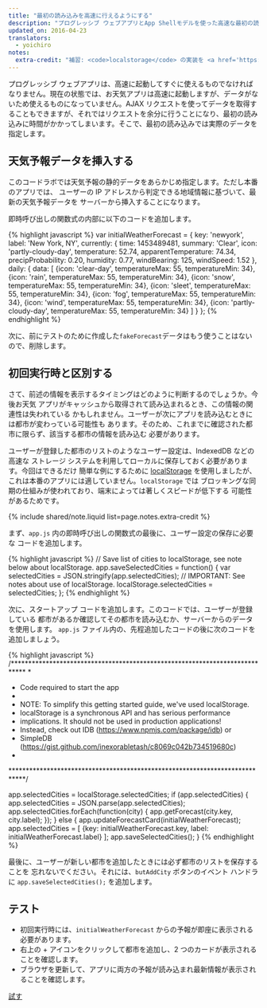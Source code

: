 ```yaml
---
title: "最初の読み込みを高速に行えるようにする"
description: "プログレッシブ ウェブアプリとApp Shellモデルを使った高速な最初の読み込み。"
updated_on: 2016-04-23
translators:
  - yoichiro
notes:
  extra-credit: "補習: <code>localstorage</code> の実装を <a href='https://www.npmjs.com/package/idb'>idb</a> に置き替えてみましょう。"
---
```


<p class="intro">
プログレッシブ ウェブアプリは、高速に起動してすぐに使えるものでなければなりません。現在の状態では、お天気アプリは高速に起動しますが、データがないため使えるものになっていません。AJAX リクエストを使ってデータを取得することもできますが、それではリクエストを余分に行うことになり、最初の読み込みに時間がかかってしまいます。そこで、最初の読み込みでは実際のデータを指定します。
</p>



## 天気予報データを挿入する

このコードラボでは天気予報の静的データをあらかじめ指定します。ただし本番のアプリでは、
ユーザーの IP アドレスから判定できる地域情報に基づいて、最新の天気予報データを
サーバーから挿入することになります。

即時呼び出しの関数式の内部に以下のコードを追加します。

{% highlight javascript %}
var initialWeatherForecast = {
  key: 'newyork',
  label: 'New York, NY',
  currently: {
    time: 1453489481,
    summary: 'Clear',
    icon: 'partly-cloudy-day',
    temperature: 52.74,
    apparentTemperature: 74.34,
    precipProbability: 0.20,
    humidity: 0.77,
    windBearing: 125,
    windSpeed: 1.52
  },
  daily: {
    data: [
      {icon: 'clear-day', temperatureMax: 55, temperatureMin: 34},
      {icon: 'rain', temperatureMax: 55, temperatureMin: 34},
      {icon: 'snow', temperatureMax: 55, temperatureMin: 34},
      {icon: 'sleet', temperatureMax: 55, temperatureMin: 34},
      {icon: 'fog', temperatureMax: 55, temperatureMin: 34},
      {icon: 'wind', temperatureMax: 55, temperatureMin: 34},
      {icon: 'partly-cloudy-day', temperatureMax: 55, temperatureMin: 34}
    ]
  }
};
{% endhighlight %}

次に、前にテストのために作成した`fakeForecast`データはもう使うことはないので、削除します。

## 初回実行時と区別する

さて、前述の情報を表示するタイミングはどのように判断するのでしょうか。今後お天気
アプリがキャッシュから取得されて読み込まれるとき、この情報の関連性は失われている
かもしれません。ユーザーが次にアプリを読み込むときには都市が変わっている可能性も
あります。そのため、これまでに確認された都市に限らず、該当する都市の情報を読み込む
必要があります。

ユーザーが登録した都市のリストのようなユーザー設定は、IndexedDB などの高速な
ストレージ システムを利用してローカルに保存しておく必要があります。今回はできるだけ
簡単な例にするために <a href="https://developer.mozilla.org/en-US/docs/Web/API/Window/localStorage">localStorage</a>
を使用しましたが、これは本番のアプリには適していません。`localStorage` では
ブロッキングな同期の仕組みが使われており、端末によっては著しくスピードが低下する
可能性があるためです。

{% include shared/note.liquid list=page.notes.extra-credit %}

まず、`app.js`  内の即時呼び出しの関数式の最後に、ユーザー設定の保存に必要な
コードを追加します。

{% highlight javascript %}
// Save list of cities to localStorage, see note below about localStorage.
app.saveSelectedCities = function() {
  var selectedCities = JSON.stringify(app.selectedCities);
  // IMPORTANT: See notes about use of localStorage.
  localStorage.selectedCities = selectedCities;
};
{% endhighlight %}

次に、スタートアップ コードを追加します。このコードでは、ユーザーが登録している
都市があるか確認してその都市を読み込むか、サーバーからのデータを使用します。
`app.js` ファイル内の、先程追加したコードの後に次のコードを追加しましょう。

{% highlight javascript %}
/****************************************************************************
 *
 * Code required to start the app
 *
 * NOTE: To simplify this getting started guide, we've used localStorage.
 *   localStorage is a synchronous API and has serious performance
 *   implications. It should not be used in production applications!
 *   Instead, check out IDB (https://www.npmjs.com/package/idb) or
 *   SimpleDB (https://gist.github.com/inexorabletash/c8069c042b734519680c)
 *
 ****************************************************************************/

app.selectedCities = localStorage.selectedCities;
if (app.selectedCities) {
  app.selectedCities = JSON.parse(app.selectedCities);
  app.selectedCities.forEach(function(city) {
    app.getForecast(city.key, city.label);
  });
} else {
  app.updateForecastCard(initialWeatherForecast);
  app.selectedCities = [
    {key: initialWeatherForecast.key, label: initialWeatherForecast.label}
  ];
  app.saveSelectedCities();
}
{% endhighlight %}

最後に、ユーザーが新しい都市を追加したときには必ず都市のリストを保存することを
忘れないでください。それには、`butAddCity` ボタンのイベント ハンドラに
`app.saveSelectedCities();` を追加します。

## テスト

* 初回実行時には、`initialWeatherForecast` からの予報が即座に表示される必要があります。
* 右上の + アイコンをクリックして都市を追加し、2 つのカードが表示されることを確認します。
* ブラウザを更新して、アプリに両方の予報が読み込まれ最新情報が表示されることを確認します。

<a href="https://weather-pwa-sample.firebaseapp.com/step-04/" class="mdl-button mdl-js-button mdl-button--raised mdl-button--colored">試す</a>
